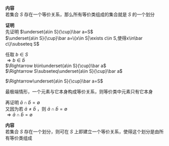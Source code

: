 **内容**  
若集合 $S$ 存在一个等价关系，那么所有等价类组成的集合就是 $S$ 的一个划分  
  
**证明**  
先证明 $\underset{a\in S}{\cup}\bar a=S$  
$\underset{a\in S}{\cup}\bar a=\{x\in S|\exists c\in S,使得x\in\bar c\}\subseteq S$  
  
任取 $b\in S$  
$\Rightarrow b\in\bar b$  
$\Rightarrow b\in\underset{a\in S}{\cup}\bar a$  
$\Rightarrow S\subseteq\underset{a\in S}{\cup}\bar a$  
  
$\Rightarrow\underset{a\in S}{\cup}\bar a=S$  
  
最极端情形，一个元素与它本身构成等价关系，则等价类中元素只有它本身  
  
再证明 $\bar a\cap\bar b=\emptyset$  
又因为若 $\bar a\neq\bar b$ ，则 $\bar a\cap\bar b=\emptyset$  
$\Rightarrow\bar a\cap\bar b=\emptyset$  
  
  
**内容**  
若集合 $S$ 存在一个划分，则可在 $S$ 上即建立一个等价关系，使得这个划分是由所有等价类组成  

